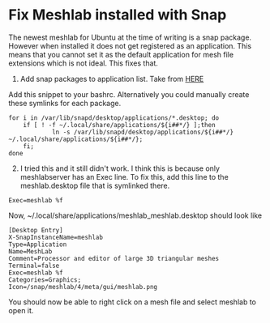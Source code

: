 # Fix Meshlab installed with Snap
The newest meshlab for Ubuntu at the time of writing is a snap package. However when installed it does not get registered as an application. This means that you cannot set it as the default application for mesh file extensions which is not ideal. This fixes that.

1) Add snap packages to application list.
Take from [HERE](https://askubuntu.com/questions/910821/programs-installed-via-snap-not-showing-up-in-launcher)

Add this snippet to your bashrc. Alternatively you could manually create these symlinks for each package.
```
for i in /var/lib/snapd/desktop/applications/*.desktop; do
    if [ ! -f ~/.local/share/applications/${i##*/} ];then
            ln -s /var/lib/snapd/desktop/applications/${i##*/} ~/.local/share/applications/${i##*/};
    fi;
done
```

2) I tried this and it still didn't work. I think this is because only meshlabserver has an Exec line. To fix this, add this line to the meshlab.desktop file that is symlinked there.
```
Exec=meshlab %f
```

Now, ~/.local/share/applications/meshlab_meshlab.desktop should look like

```
[Desktop Entry]
X-SnapInstanceName=meshlab
Type=Application
Name=MeshLab
Comment=Processor and editor of large 3D triangular meshes
Terminal=false
Exec=meshlab %f
Categories=Graphics;
Icon=/snap/meshlab/4/meta/gui/meshlab.png
```

You should now be able to right click on a mesh file and select meshlab to open it.
